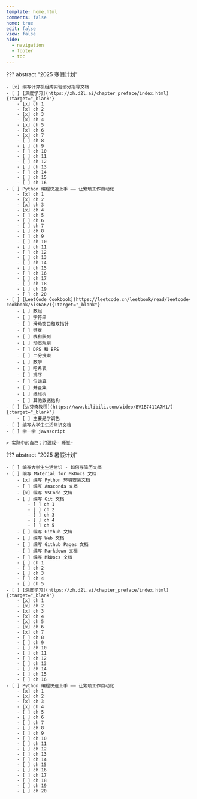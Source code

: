 ```yaml
---
template: home.html
comments: false
home: true
edit: false
view: false
hide:
  - navigation
  - footer
  - toc
---
```


??? abstract "2025 寒假计划"

    - [x] 编写计算机组成实验部分指导文档
    - [ ] [深度学习](https://zh.d2l.ai/chapter_preface/index.html){:target="_blank"}
        - [x] ch 1
        - [x] ch 2
        - [x] ch 3
        - [x] ch 4
        - [x] ch 5
        - [x] ch 6
        - [x] ch 7
        - [ ] ch 8
        - [ ] ch 9
        - [ ] ch 10
        - [ ] ch 11
        - [ ] ch 12
        - [ ] ch 13
        - [ ] ch 14
        - [ ] ch 15
        - [ ] ch 16
    - [ ] Python 编程快速上手 —— 让繁琐工作自动化
        - [x] ch 1
        - [x] ch 2
        - [x] ch 3
        - [x] ch 4
        - [ ] ch 5
        - [ ] ch 6
        - [ ] ch 7
        - [ ] ch 8
        - [ ] ch 9
        - [ ] ch 10
        - [ ] ch 11
        - [ ] ch 12
        - [ ] ch 13
        - [ ] ch 14
        - [ ] ch 15
        - [ ] ch 16
        - [ ] ch 17
        - [ ] ch 18
        - [ ] ch 19
        - [ ] ch 20
    - [ ] [LeetCode Cookbook](https://leetcode.cn/leetbook/read/leetcode-cookbook/5is6a6/){:target="_blank"}
        - [ ] 数组
        - [ ] 字符串
        - [ ] 滑动窗口和双指针
        - [ ] 链表
        - [ ] 栈和队列
        - [ ] 动态规划
        - [ ] DFS 和 BFS
        - [ ] 二分搜索
        - [ ] 数学
        - [ ] 哈希表
        - [ ] 排序
        - [ ] 位运算
        - [ ] 并查集
        - [ ] 线段树
        - [ ] 其他数据结构
    - [ ] [达芬奇教程](https://www.bilibili.com/video/BV1B7411A7M1/){:target="_blank"}
        - [ ] 主要是学调色
    - [ ] 编写大学生生活常识文档
    - [ ] 学一学 javascript

    > 实际中的自己：打游戏~ 睡觉~

??? abstract "2025 暑假计划"

    - [ ] 编写大学生生活常识 - 如何写简历文档
    - [ ] 编写 Material for MkDocs 文档
        - [x] 编写 Python 环境安装文档
        - [ ] 编写 Anaconda 文档
        - [x] 编写 VSCode 文档
        - [ ] 编写 Git 文档
            - [ ] ch 1
            - [ ] ch 2
            - [ ] ch 3
            - [ ] ch 4
            - [ ] ch 5
        - [ ] 编写 Github 文档
        - [ ] 编写 Web 文档
        - [ ] 编写 Github Pages 文档
        - [ ] 编写 Markdown 文档
        - [ ] 编写 MkDocs 文档
        - [ ] ch 1
        - [ ] ch 2
        - [ ] ch 3
        - [ ] ch 4
        - [ ] ch 5
    - [ ] [深度学习](https://zh.d2l.ai/chapter_preface/index.html){:target="_blank"}
        - [x] ch 1
        - [x] ch 2
        - [x] ch 3
        - [x] ch 4
        - [x] ch 5
        - [x] ch 6
        - [x] ch 7
        - [ ] ch 8
        - [ ] ch 9
        - [ ] ch 10
        - [ ] ch 11
        - [ ] ch 12
        - [ ] ch 13
        - [ ] ch 14
        - [ ] ch 15
        - [ ] ch 16
    - [ ] Python 编程快速上手 —— 让繁琐工作自动化
        - [x] ch 1
        - [x] ch 2
        - [x] ch 3
        - [x] ch 4
        - [ ] ch 5
        - [ ] ch 6
        - [ ] ch 7
        - [ ] ch 8
        - [ ] ch 9
        - [ ] ch 10
        - [ ] ch 11
        - [ ] ch 12
        - [ ] ch 13
        - [ ] ch 14
        - [ ] ch 15
        - [ ] ch 16
        - [ ] ch 17
        - [ ] ch 18
        - [ ] ch 19
        - [ ] ch 20